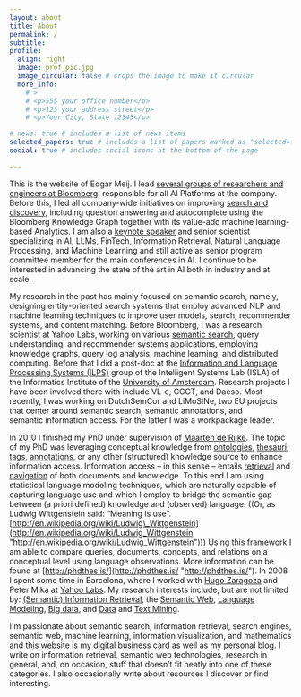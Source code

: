 ```yaml
---
layout: about
title: About
permalink: /
subtitle: 
profile:
  align: right
  image: prof_pic.jpg
  image_circular: false # crops the image to make it circular
  more_info: 
    # >
    # <p>555 your office number</p>
    # <p>123 your address street</p>
    # <p>Your City, State 12345</p>

# news: true # includes a list of news items
selected_papers: true # includes a list of papers marked as "selected={true}"
social: true # includes social icons at the bottom of the page

---
```

This is the website of Edgar Meij. I lead [several groups of researchers and engineers at Bloomberg](https://bloom.bg/4dsHl90 "Tech At Bloomberg - Meet the Team: AI Engineering blog post"), responsible for all AI Platforms at the company. Before this, I led all company-wide initiatives on improving [search and discovery](https://www.youtube.com/watch?v=ZyOcrzFsb00 "Bloomberg: The Financial Search Engine"), including question answering and autocomplete using the Bloomberg Knowledge Graph together with its value-add machine learning-based Analytics. I am also a [keynote speaker](https://speakerdeck.com/emeij/search-at-bloomberg-challenges-opportunities-and-lessons-learned "Search at Bloomberg: Challenges, Opportunities,...") and senior scientist specializing in AI, LLMs, FinTech, Information Retrieval, Natural Language Processing, and Machine Learning and still active as senior program committee member for the main conferences in AI. I continue to be interested in advancing the state of the art in AI both in industry and at scale. 

My research in the past has mainly focused on semantic search, namely, designing entity-oriented search systems that employ advanced NLP and machine learning techniques to improve user models, search, recommender systems, and content matching. Before Bloomberg, I was a research scientist at Yahoo Labs, working on various [semantic search](https://www.slideshare.net/slideshow/20141031-ssa-web-scale-semantic-search/41711465 "Web-scale semantic search"), query understanding, and recommender systems applications, employing knowledge graphs, query log analysis, machine learning, and distributed computing. Before that I did a post-doc at the [Information and Language Processing Systems (ILPS)](https://irlab.science.uva.nl/about/information-and-language-processing-systems-group/ "https://irlab.science.uva.nl/about/information-and-language-processing-systems-group/") group of the Intelligent Systems Lab (ISLA) of the Informatics Institute of the [University of Amsterdam](http://www.uva.nl/ "http://www.uva.nl"). Research projects I have been involved there with include VL-e, CCCT, and Daeso. Most recently, I was working on DutchSemCor and LiMoSINe, two EU projects that center around semantic search, semantic annotations, and semantic information access. For the latter I was a workpackage leader.

In 2010 I finished my PhD under supervision of [Maarten de Rijke](http://staff.science.uva.nl/%7Emdr "http://staff.science.uva.nl/~mdr"). The topic of my PhD was leveraging conceptual knowledge from [ontologies](http://en.wikipedia.org/wiki/Ontology "http://en.wikipedia.org/wiki/Ontology"), [thesauri](http://en.wikipedia.org/wiki/Thesaurus "http://en.wikipedia.org/wiki/Thesaurus"), [tags](http://en.wikipedia.org/wiki/Tag_%28metadata%29 "http://en.wikipedia.org/wiki/Tag_(metadata)"), [annotations](http://en.wikipedia.org/wiki/Annotation "http://en.wikipedia.org/wiki/Annotation"), or any other (structured) knowledge source to enhance information access. Information access – in this sense – entails [retrieval](http://en.wikipedia.org/wiki/Information_retrieval "http://en.wikipedia.org/wiki/Information_retrieval") and [navigation](http://en.wikipedia.org/wiki/Navigation_research "http://en.wikipedia.org/wiki/Navigation_research") of both documents and knowledge. To this end I am using statistical language modeling techniques, which are naturally capable of capturing language use and which I employ to bridge the semantic gap between (a priori defined) knowledge and (observed) language. ((Or, as Ludwig Wittgenstein said: “Meaning is use”. [http://en.wikipedia.org/wiki/Ludwig\_Wittgenstein](http://en.wikipedia.org/wiki/Ludwig_Wittgenstein "http://en.wikipedia.org/wiki/Ludwig_Wittgenstein"))) Using this framework I am able to compare queries, documents, concepts, and relations on a conceptual level using language observations. More information can be found at [http://phdthes.is/](http://phdthes.is/ "http://phdthes.is/"). In 2008 I spent some time in Barcelona, where I worked with [Hugo Zaragoza](http://www.linkedin.com/in/hugozaragoza "http://research.yahoo.com/~hugoz") and Peter Mika at [Yahoo Labs](http://labs.yahoo.com/ "http://research.yahoo.com/"). My research interests include, but are not limited by: [(Semantic) Information Retrieval](http://en.wikipedia.org/wiki/Semantic_search "http://en.wikipedia.org/wiki/Semantic_search"), the [Semantic Web](http://en.wikipedia.org/wiki/Semantic_web "http://en.wikipedia.org/wiki/Semantic_web"), [Language Modeling](http://en.wikipedia.org/wiki/Language_model "http://en.wikipedia.org/wiki/Language_model"), [Big data](http://en.wikipedia.org/wiki/Apache_Hadoop "Hadoop"), and [Data](http://en.wikipedia.org/wiki/Data_Mining "http://en.wikipedia.org/wiki/Data_Mining") and [Text Mining](http://en.wikipedia.org/wiki/Text_mining "http://en.wikipedia.org/wiki/Text_mining").

I'm passionate about semantic search, information retrieval, search engines, semantic web, machine learning, information visualization, and mathematics and this website is my digital business card as well as my personal blog. I write on information retrieval, semantic web technologies, research in general, and, on occasion, stuff that doesn’t fit neatly into one of these categories. I also occasionally write about resources I discover or find interesting.